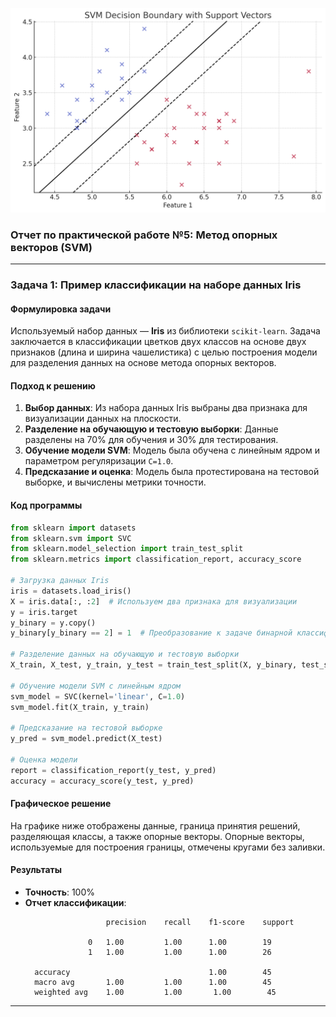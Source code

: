 ![Alt text](output.png)

### Отчет по практической работе №5: Метод опорных векторов (SVM)

---

### Задача 1: Пример классификации на наборе данных Iris

#### Формулировка задачи
Используемый набор данных — **Iris** из библиотеки `scikit-learn`. Задача заключается в классификации цветков двух классов на основе двух признаков (длина и ширина чашелистика) с целью построения модели для разделения данных на основе метода опорных векторов.

#### Подход к решению
1. **Выбор данных**: Из набора данных Iris выбраны два признака для визуализации данных на плоскости.
2. **Разделение на обучающую и тестовую выборки**: Данные разделены на 70% для обучения и 30% для тестирования.
3. **Обучение модели SVM**: Модель была обучена с линейным ядром и параметром регуляризации `C=1.0`.
4. **Предсказание и оценка**: Модель была протестирована на тестовой выборке, и вычислены метрики точности.

#### Код программы
```python
from sklearn import datasets
from sklearn.svm import SVC
from sklearn.model_selection import train_test_split
from sklearn.metrics import classification_report, accuracy_score

# Загрузка данных Iris
iris = datasets.load_iris()
X = iris.data[:, :2]  # Используем два признака для визуализации
y = iris.target
y_binary = y.copy()
y_binary[y_binary == 2] = 1  # Преобразование к задаче бинарной классификации

# Разделение данных на обучающую и тестовую выборки
X_train, X_test, y_train, y_test = train_test_split(X, y_binary, test_size=0.3, random_state=42)

# Обучение модели SVM с линейным ядром
svm_model = SVC(kernel='linear', C=1.0)
svm_model.fit(X_train, y_train)

# Предсказание на тестовой выборке
y_pred = svm_model.predict(X_test)

# Оценка модели
report = classification_report(y_test, y_pred)
accuracy = accuracy_score(y_test, y_pred)
```

#### Графическое решение
На графике ниже отображены данные, граница принятия решений, разделяющая классы, а также опорные векторы. Опорные векторы, используемые для построения границы, отмечены кругами без заливки.

#### Результаты
- **Точность**: 100%
- **Отчет классификации**:
  ```
                    precision    recall    f1-score    support
 
                0   1.00         1.00      1.00        19
                1   1.00         1.00      1.00        26
 
    accuracy                               1.00        45
    macro avg       1.00         1.00      1.00        45
    weighted avg    1.00         1.00       1.00        45
  ```

---